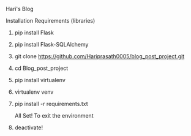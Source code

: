 Hari's Blog

Installation Requirements (libraries)
1. pip install Flask
2. pip install Flask-SQLAlchemy
3. git clone https://github.com/Hariprasath0005/blog_post_project.git
4. cd Blog_post_project
5. pip install virtualenv
6. virtualenv venv
7. pip install -r requirements.txt

   All Set!
To exit the environment
  8. deactivate!

